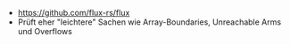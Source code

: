 - https://github.com/flux-rs/flux
- Prüft eher "leichtere" Sachen wie Array-Boundaries, Unreachable Arms und Overflows